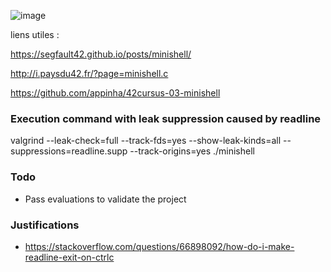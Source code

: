 ![image](https://github.com/BaptisteFaisy/minihell/assets/119856854/d3c81e2e-f238-406a-9349-e60b263d34a7)

liens utiles :

https://segfault42.github.io/posts/minishell/

http://i.paysdu42.fr/?page=minishell.c

https://github.com/appinha/42cursus-03-minishell

### Execution command with leak suppression caused by readline
valgrind --leak-check=full --track-fds=yes --show-leak-kinds=all --suppressions=readline.supp --track-origins=yes ./minishell

### Todo

- Pass evaluations to validate the project

### Justifications
- https://stackoverflow.com/questions/66898092/how-do-i-make-readline-exit-on-ctrlc
